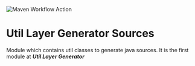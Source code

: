 ![Maven Workflow Action](https://github.com/Ma-Vin/de.ma_vin.util.layerGenerator/actions/workflows/maven.yml/badge.svg?branch=release%2Fv1.3)

# Util Layer Generator Sources
Module which contains util classes to generate java sources.
It is the first module at ***Util Layer Generator***